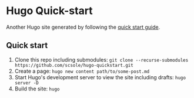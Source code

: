 # Hugo Quick-start

Another Hugo site generated by following the [quick start guide](https://gohugo.io/getting-started/quick-start/).

## Quick start

1. Clone this repo including submodules: `git clone --recurse-submodules https://github.com/scsole/hugo-quickstart.git`
2. Create a page: `hugo new content path/to/some-post.md`
3. Start Hugo's development server to view the site including drafts: `hugo server -D`
4. Build the site: `hugo` 
